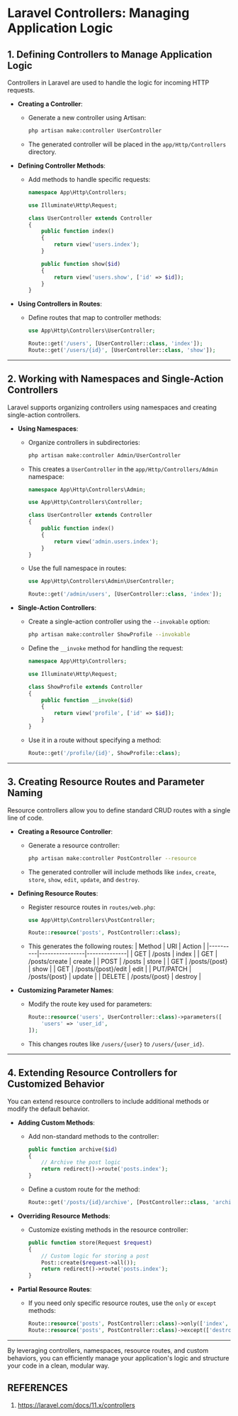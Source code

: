 # Laravel Controllers: Managing Application Logic

## 1. Defining Controllers to Manage Application Logic
Controllers in Laravel are used to handle the logic for incoming HTTP requests.

- **Creating a Controller**:
  - Generate a new controller using Artisan:
    ```bash
    php artisan make:controller UserController
    ```
  - The generated controller will be placed in the `app/Http/Controllers` directory.

- **Defining Controller Methods**:
  - Add methods to handle specific requests:
    ```php
    namespace App\Http\Controllers;

    use Illuminate\Http\Request;

    class UserController extends Controller
    {
        public function index()
        {
            return view('users.index');
        }

        public function show($id)
        {
            return view('users.show', ['id' => $id]);
        }
    }
    ```

- **Using Controllers in Routes**:
  - Define routes that map to controller methods:
    ```php
    use App\Http\Controllers\UserController;

    Route::get('/users', [UserController::class, 'index']);
    Route::get('/users/{id}', [UserController::class, 'show']);
    ```

---

## 2. Working with Namespaces and Single-Action Controllers
Laravel supports organizing controllers using namespaces and creating single-action controllers.

- **Using Namespaces**:
  - Organize controllers in subdirectories:
    ```bash
    php artisan make:controller Admin/UserController
    ```
  - This creates a `UserController` in the `app/Http/Controllers/Admin` namespace:
    ```php
    namespace App\Http\Controllers\Admin;

    use App\Http\Controllers\Controller;

    class UserController extends Controller
    {
        public function index()
        {
            return view('admin.users.index');
        }
    }
    ```

  - Use the full namespace in routes:
    ```php
    use App\Http\Controllers\Admin\UserController;

    Route::get('/admin/users', [UserController::class, 'index']);
    ```

- **Single-Action Controllers**:
  - Create a single-action controller using the `--invokable` option:
    ```bash
    php artisan make:controller ShowProfile --invokable
    ```
  - Define the `__invoke` method for handling the request:
    ```php
    namespace App\Http\Controllers;

    use Illuminate\Http\Request;

    class ShowProfile extends Controller
    {
        public function __invoke($id)
        {
            return view('profile', ['id' => $id]);
        }
    }
    ```
  - Use it in a route without specifying a method:
    ```php
    Route::get('/profile/{id}', ShowProfile::class);
    ```

---

## 3. Creating Resource Routes and Parameter Naming
Resource controllers allow you to define standard CRUD routes with a single line of code.

- **Creating a Resource Controller**:
  - Generate a resource controller:
    ```bash
    php artisan make:controller PostController --resource
    ```
  - The generated controller will include methods like `index`, `create`, `store`, `show`, `edit`, `update`, and `destroy`.

- **Defining Resource Routes**:
  - Register resource routes in `routes/web.php`:
    ```php
    use App\Http\Controllers\PostController;

    Route::resource('posts', PostController::class);
    ```
  - This generates the following routes:
    | Method   | URI            | Action       |
    |----------|----------------|--------------|
    | GET      | /posts         | index        |
    | GET      | /posts/create  | create       |
    | POST     | /posts         | store        |
    | GET      | /posts/{post}  | show         |
    | GET      | /posts/{post}/edit | edit   |
    | PUT/PATCH | /posts/{post} | update       |
    | DELETE   | /posts/{post}  | destroy      |

- **Customizing Parameter Names**:
  - Modify the route key used for parameters:
    ```php
    Route::resource('users', UserController::class)->parameters([
        'users' => 'user_id',
    ]);
    ```
  - This changes routes like `/users/{user}` to `/users/{user_id}`.

---

## 4. Extending Resource Controllers for Customized Behavior
You can extend resource controllers to include additional methods or modify the default behavior.

- **Adding Custom Methods**:
  - Add non-standard methods to the controller:
    ```php
    public function archive($id)
    {
        // Archive the post logic
        return redirect()->route('posts.index');
    }
    ```

  - Define a custom route for the method:
    ```php
    Route::get('/posts/{id}/archive', [PostController::class, 'archive'])->name('posts.archive');
    ```

- **Overriding Resource Methods**:
  - Customize existing methods in the resource controller:
    ```php
    public function store(Request $request)
    {
        // Custom logic for storing a post
        Post::create($request->all());
        return redirect()->route('posts.index');
    }
    ```

- **Partial Resource Routes**:
  - If you need only specific resource routes, use the `only` or `except` methods:
    ```php
    Route::resource('posts', PostController::class)->only(['index', 'show']);
    Route::resource('posts', PostController::class)->except(['destroy']);
    ```

---

By leveraging controllers, namespaces, resource routes, and custom behaviors, you can efficiently manage your application's logic and structure your code in a clean, modular way.


## REFERENCES
1. https://laravel.com/docs/11.x/controllers
